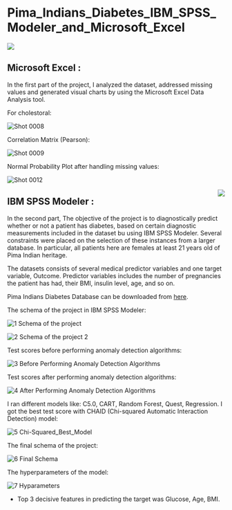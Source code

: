 # Pima_Indians_Diabetes_IBM_SPSS_Modeler_and_Microsoft_Excel

<img src="https://miro.medium.com/v2/resize:fit:1100/format:webp/1*56ACHLa7d4YEXlfumEXkmg.jpeg">

## Microsoft Excel :

In the first part of the project, I analyzed the dataset, addressed missing values and generated visual charts by using the Microsoft Excel Data Analysis tool.

For cholestoral:

![Shot 0008](https://user-images.githubusercontent.com/122119114/224883838-d6edc915-6c93-49f6-987c-a0cb55284194.png)

Correlation Matrix (Pearson):

![Shot 0009](https://user-images.githubusercontent.com/122119114/224884299-62a449d0-ee46-4e61-9a47-3d0379fbc26a.png)

Normal Probability Plot after handling missing values:

![Shot 0012](https://user-images.githubusercontent.com/122119114/224884500-ad8a2087-3c8c-457e-b8cb-722f73074c04.png)


<img align=right src="https://jupiter-analytics.com/wp-content/uploads/2021/02/ibm_spss_modeler_logo.jpg">

## IBM SPSS Modeler :

In the second part, The objective of the project is to diagnostically predict whether or not a patient has diabetes, based on certain diagnostic measurements included in the dataset bu using IBM SPSS Modeler. Several constraints were placed on the selection of these instances from a larger database. In particular, all patients here are females at least 21 years old of Pima Indian heritage.



The datasets consists of several medical predictor variables and one target variable, Outcome. Predictor variables includes the number of pregnancies the patient has had, their BMI, insulin level, age, and so on.

Pima Indians Diabetes Database can be downloaded from [here](https://www.kaggle.com/datasets/uciml/pima-indians-diabetes-database).



The schema of the project in IBM SPSS Modeler:

![1  Schema of the project](https://user-images.githubusercontent.com/122119114/224886276-5a0b486c-bb25-4893-a74c-4ef0f6ed804e.jpg)

![2  Schema of the project 2](https://user-images.githubusercontent.com/122119114/224886279-68c9726b-7f8c-4fcb-ab0a-8ba0ebf75e74.jpg)

Test scores before performing anomaly detection algorithms:

![3  Before Performing Anomaly Detection Algorithms](https://user-images.githubusercontent.com/122119114/224886589-d6b08557-c8ee-4361-8904-3badca027d3f.jpg)

Test scores after performing anomaly detection algorithms:

![4  After Performing Anomaly Detection Algorithms](https://user-images.githubusercontent.com/122119114/224886669-7d214038-9d6e-4d53-aee3-2a4b7e17273b.jpg)

I ran different models like: C5.0, CART, Random Forest, Quest, Regression. I got the best test score with CHAID (Chi-squared Automatic Interaction Detection) model:

![5  Chi-Squared_Best_Model](https://user-images.githubusercontent.com/122119114/224886963-50f185fe-c242-4b75-8d38-db78bc13a548.jpg)

The final schema of the project:

![6  Final Schema](https://user-images.githubusercontent.com/122119114/224887006-68af31a4-4681-4c7f-b13b-69c9ad590704.jpg)

The hyperparameters of the model:



![7  Hyparameters](https://user-images.githubusercontent.com/122119114/224887098-579571ee-e0ca-4ebd-bad2-c72b5acbd1b8.jpg)

- Top 3 decisive features in predicting the target was Glucose, Age, BMI. 
